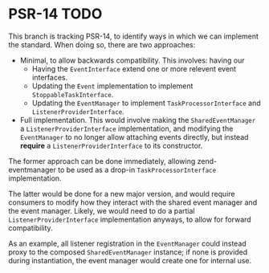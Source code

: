 # PSR-14 TODO

This branch is tracking PSR-14, to identify ways in which we can implement the
standard. When doing so, there are two approaches:

- Minimal, to allow backwards compatibility. This involves: having our
  - Having the `EventInterface` extend one or more relevent event interfaces.
  - Updating the `Event` implementation to implement `StoppableTaskInterface`.
  - Updating the `EventManager` to implement `TaskProcessorInterface` and
    `ListenerProviderInterface`.
- Full implementation. This would involve making the `SharedEventManager` a
  `ListenerProviderInterface` implementation, and modifying the `EventManager`
  to no longer allow attaching events directly, but instead **require** a
  `ListenerProviderInterface` to its constructor.

The former approach can be done immediately, allowing zend-eventmanager to be
used as a drop-in `TaskProcessorInterface` implementation.

The latter would be done for a new major version, and would require consumers to
modify how they interact with the shared event manager and the event manager.
Likely, we would need to do a partial `ListenerProviderInterface` implementation
anyways, to allow for forward compatibility.

As an example, all listener registration in the `EventManager` could instead
proxy to the composed `SharedEventManager` instance; if none is provided during
instantiation, the event manager would create one for internal use.
